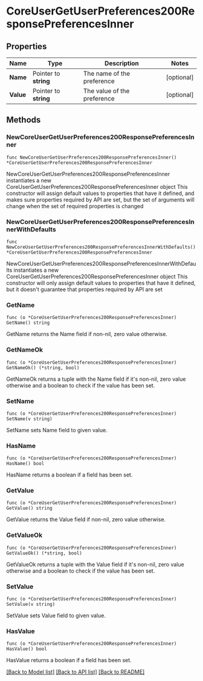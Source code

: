# CoreUserGetUserPreferences200ResponsePreferencesInner

## Properties

Name | Type | Description | Notes
------------ | ------------- | ------------- | -------------
**Name** | Pointer to **string** | The name of the preference | [optional] 
**Value** | Pointer to **string** | The value of the preference | [optional] 

## Methods

### NewCoreUserGetUserPreferences200ResponsePreferencesInner

`func NewCoreUserGetUserPreferences200ResponsePreferencesInner() *CoreUserGetUserPreferences200ResponsePreferencesInner`

NewCoreUserGetUserPreferences200ResponsePreferencesInner instantiates a new CoreUserGetUserPreferences200ResponsePreferencesInner object
This constructor will assign default values to properties that have it defined,
and makes sure properties required by API are set, but the set of arguments
will change when the set of required properties is changed

### NewCoreUserGetUserPreferences200ResponsePreferencesInnerWithDefaults

`func NewCoreUserGetUserPreferences200ResponsePreferencesInnerWithDefaults() *CoreUserGetUserPreferences200ResponsePreferencesInner`

NewCoreUserGetUserPreferences200ResponsePreferencesInnerWithDefaults instantiates a new CoreUserGetUserPreferences200ResponsePreferencesInner object
This constructor will only assign default values to properties that have it defined,
but it doesn't guarantee that properties required by API are set

### GetName

`func (o *CoreUserGetUserPreferences200ResponsePreferencesInner) GetName() string`

GetName returns the Name field if non-nil, zero value otherwise.

### GetNameOk

`func (o *CoreUserGetUserPreferences200ResponsePreferencesInner) GetNameOk() (*string, bool)`

GetNameOk returns a tuple with the Name field if it's non-nil, zero value otherwise
and a boolean to check if the value has been set.

### SetName

`func (o *CoreUserGetUserPreferences200ResponsePreferencesInner) SetName(v string)`

SetName sets Name field to given value.

### HasName

`func (o *CoreUserGetUserPreferences200ResponsePreferencesInner) HasName() bool`

HasName returns a boolean if a field has been set.

### GetValue

`func (o *CoreUserGetUserPreferences200ResponsePreferencesInner) GetValue() string`

GetValue returns the Value field if non-nil, zero value otherwise.

### GetValueOk

`func (o *CoreUserGetUserPreferences200ResponsePreferencesInner) GetValueOk() (*string, bool)`

GetValueOk returns a tuple with the Value field if it's non-nil, zero value otherwise
and a boolean to check if the value has been set.

### SetValue

`func (o *CoreUserGetUserPreferences200ResponsePreferencesInner) SetValue(v string)`

SetValue sets Value field to given value.

### HasValue

`func (o *CoreUserGetUserPreferences200ResponsePreferencesInner) HasValue() bool`

HasValue returns a boolean if a field has been set.


[[Back to Model list]](../README.md#documentation-for-models) [[Back to API list]](../README.md#documentation-for-api-endpoints) [[Back to README]](../README.md)


